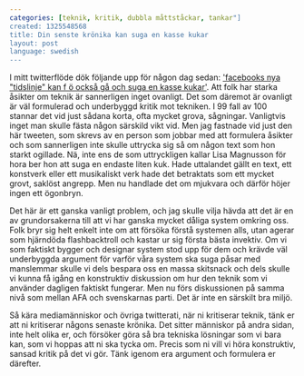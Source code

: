 ```yaml
---
categories: [teknik, kritik, dubbla måttståckar, tankar"]
created: 1325548568
title: Din senste krönika kan suga en kasse kukar
layout: post
language: swedish
---
```

I mitt twitterflöde dök följande upp för någon dag sedan: <a href="https://twitter.com/#!/lisamagnusson/status/152370134835662848">'facebooks nya "tidslinje" kan f ö också gå och suga en kasse kukar'</a>. Att folk har starka åsikter om teknik är sannerligen inget ovanligt. Det som däremot är ovanligt är väl formulerad och underbyggd kritik mot tekniken. I 99 fall av 100 stannar det vid just sådana korta, ofta mycket grova, sågningar. Vanligtvis inget man skulle fästa någon särskild vikt vid. Men jag fastnade vid just den här tweeten, som skrevs av en person som jobbar med att formulera åsikter och som sannerligen inte skulle uttrycka sig så om någon text som hon starkt ogillade. Nä, inte ens de som uttryckligen kallar Lisa Magnusson för hora ber hon att suga en endaste liten kuk. Hade uttalandet gällt en text, ett konstverk eller ett musikaliskt verk hade det betraktats som ett mycket grovt, saklöst angrepp. Men nu handlade det om mjukvara och därför höjer ingen ett ögonbryn.

Det här är ett ganska vanligt problem, och jag skulle vilja hävda att det är en av grundorsakerna till att vi har ganska mycket dåliga system omkring oss. Folk bryr sig helt enkelt inte om att försöka förstå systemen alls, utan agerar som hjärndöda flashbacktroll och kastar ur sig första bästa invektiv. Om vi som faktiskt bygger och designar system stod upp för dem och krävde väl underbyggda argument för varför våra system ska suga påsar med manslemmar skulle vi dels bespara oss en massa skitsnack och dels skulle vi kunna få igång en konstruktiv diskussion om hur den teknik som vi använder dagligen faktiskt fungerar. Men nu förs diskussionen på samma nivå som mellan AFA och svenskarnas parti. Det är inte en särskilt bra miljö.

Så kära mediamänniskor och övriga twitterati, när ni kritiserar teknik, tänk er att ni kritiserar någons senaste krönika. Det sitter människor på andra sidan, inte helt olika er, och försöker göra så bra tekniska lösningar som vi bara kan, som vi hoppas att ni ska tycka om. Precis som ni vill vi höra konstruktiv, sansad kritik på det vi gör. Tänk igenom era argument och formulera er därefter.
